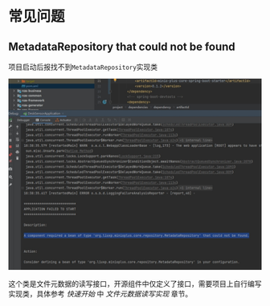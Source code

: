 # 常见问题

## MetadataRepository that could not be found

项目启动后报找不到`MetadataRepository`实现类

![MetadataRepositoryNotBeFound](../../public/image/MetadataRepositoryNotBeFound.jpg)

这个类是文件元数据的读写接口，开源组件中仅定义了接口，需要项目上自行编写实现类，具体参考 *快速开始* 中 *文件元数据读写实现* 章节。